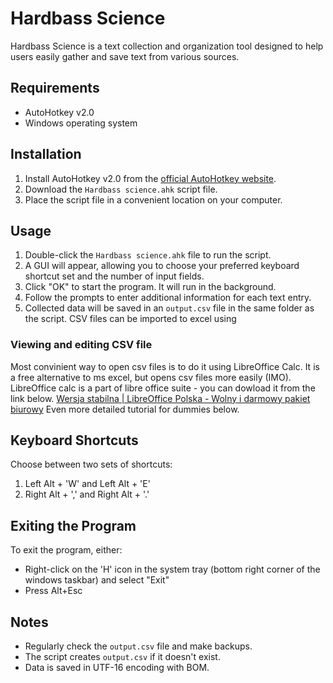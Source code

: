 # Hardbass Science

Hardbass Science is a text collection and organization tool designed to help users easily gather and save text from various sources.

## Requirements

- AutoHotkey v2.0
- Windows operating system

## Installation

1. Install AutoHotkey v2.0 from the [official AutoHotkey website](https://www.autohotkey.com/).
2. Download the `Hardbass science.ahk` script file.
3. Place the script file in a convenient location on your computer.

## Usage

1. Double-click the `Hardbass science.ahk` file to run the script.
2. A GUI will appear, allowing you to choose your preferred keyboard shortcut set and the number of input fields.
3. Click "OK" to start the program. It will run in the background.
4. Follow the prompts to enter additional information for each text entry.
6. Collected data will be saved in an `output.csv` file in the same folder as the script. CSV files can be imported to excel using

### Viewing and editing CSV file
Most convinient way to open csv files is to do it using LibreOffice Calc. It is a free alternative to ms excel, but opens csv files more easily (IMO). 
LibreOffice calc is a part of libre office suite - you can dowload it from the link below.
[Wersja stabilna | LibreOffice Polska - Wolny i darmowy pakiet biurowy](https://pl.libreoffice.org/pobieranie/stabilna/) Even more detailed tutorial for dummies below.



## Keyboard Shortcuts

Choose between two sets of shortcuts:

1. Left Alt + 'W' and Left Alt + 'E'
2. Right Alt + ',' and Right Alt + '.'

## Exiting the Program

To exit the program, either:
- Right-click on the 'H' icon in the system tray (bottom right corner of the windows taskbar) and select "Exit"
- Press Alt+Esc

## Notes

- Regularly check the `output.csv` file and make backups.
- The script creates `output.csv` if it doesn't exist.
- Data is saved in UTF-16 encoding with BOM.
